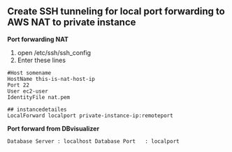 ## Create SSH tunneling for local port forwarding to AWS NAT to private instance

**Port forwarding NAT**

1. open /etc/ssh/ssh_config
2. Enter these lines
```
#Host somename
HostName this-is-nat-host-ip
Port 22
User ec2-user
IdentityFile nat.pem

## instancedetailes
LocalForward localport private-instance-ip:remoteport
```



**Port forward from DBvisualizer**

`
Database Server : localhost
Database Port   : localport
`
